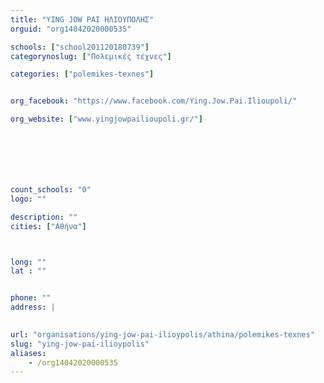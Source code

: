 ```yaml
---
title: "YING JOW PAI ΗΛΙΟΥΠΟΛΗΣ"
orguid: "org14042020000535"

schools: ["school201120180739"]
categorynoslug: ["Πολεμικές τέχνες"]

categories: ["polemikes-texnes"]


org_facebook: "https://www.facebook.com/Ying.Jow.Pai.Ilioupoli/"

org_website: ["www.yingjowpailioupoli.gr/"]







count_schools: "0"
logo: ""

description: ""
cities: ["Αθήνα"]



long: ""
lat : ""


phone: ""
address: |
    

url: "organisations/ying-jow-pai-ilioypolis/athina/polemikes-texnes"
slug: "ying-jow-pai-ilioypolis"
aliases:
    - /org14042020000535
---
```



